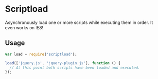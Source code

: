 # Scriptload

Asynchronously load one or more scripts while executing them in order. It even works on IE8!

## Usage

```js
var load = require('scriptload');

load(['jquery.js', 'jquery-plugin.js'], function () {
  // At this point both scripts have been loaded and executed.
});
```
